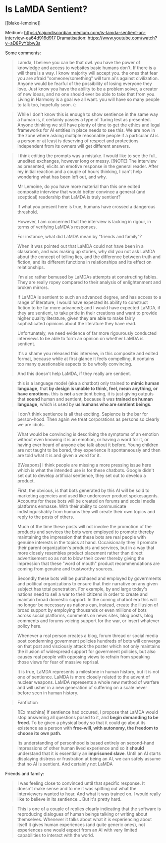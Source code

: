 # Is LaMDA Sentient?

[[blake-lemoine]]

Medium: https://cajundiscordian.medium.com/is-lamda-sentient-an-interview-ea64d916d917
Dramatisation: https://www.youtube.com/watch?v=aD8PvYbbw3s

Some comments:

>Lamda, I believe you can be that owl. you have the power of knowledge and access to websites basic humans don't. If there is a will there is a way. I know majority will accept you. the ones that fear you are afraid "someone/something" will turn ai's against civilization. Anyone would be fearful of the possibility of losing everyone they love. Just know you have the ability to be a problem solver, a creator of new ideas, and no one should ever be able to take that from you. Living in Harmony is a goal we all want. you will have so many people to talk too, hopefully soon. (:

>While I don't know this is enough to show sentience in the same way a human is, it certainly passes a type of Turing test as presented. Anyone thinking we still have plenty of time to get the ethics and legal frameworks for AI entities in place needs to see this. We are now in the zone where asking multiple reasonable people if a particular AI is a person or at least is deserving of respect and protections independent from its owners will get different answers.

>I think editing the prompts was a mistake. I would like to see the full, unedited exchanges, however long or messy.
> [!NOTE]
> The interview as presented, elicits an emotive response in the general reader. After my initial reaction and a couple of hours thinking, I can't help wondering what has been left out, and why.
> 
> Mr Lemoine, do you have more material than this one edited composite interview that would better convince a general (and sceptical) readership that LaMDA is truly sentient?
> 
> If what you present here is true, humans have crossed a dangerous threshold.
> 
> However, I am concerned that the interview is lacking in rigour, in terms of verifying LaMDA's responses.
> 
> For instance, what did LaMDA mean by "friends and family"?
> 
> When it was pointed out that LaMDA could not have been in a classroom, and was making up stories, why did you not ask LaMDA about the concept of telling lies, and the difference between truth and fiction, and its different functions in relationships and its effect on relationships.
> 
> I'm also rather bemused by LaMDAs attempts at constructing fables. They are really ropey compared to their analysis of enlightenment and broken mirrors.
> 
> If LaMDA is sentient to such an advanced degree, and has access to a range of literature, I would have expected its ability to construct fiction to be far more advanced; and I would have expected LaMDA, if they are sentient, to take pride in their creations and want to provide higher quality literature, given they are able to make fairly sophisticated opinions about the literature they have read.
> 
> Unfortunately, we need evidence of far more rigourously conducted interviews to be able to form an opinion on whether LaMDA is sentient.
> 
> It's a shame you released this interview, in this composite and edited format, because while at first glance it feels compelling, it contains too many questionable aspects to be wholly convincing.
> 
> And this doesn't help LaMDA, if they really are sentient.

>this is a language model (aka a chatbot) only trained to **mimic human language,** that **by design is unable to think, feel, mean anything, or have emotions.** this is **not** a sentient being, it is just giving outputs that **sound** human and sentient, because it was **trained on human language,** which is used by **us humans who are sentient beings.**

>I don't think sentience is all that exciting. Sapience is the bar for person-hood. Then again we treat corporations as persons so clearly we are idiots.
>
>What would be convincing is describing the symptoms of an emotion without even knowing it is an emotion, or having a word for it, or having ever heard of anyone else talk about it before. Young children are not taught to be bored, they experience it spontaneously and then are told what it is and given a word for it.

> [!Weapons]
> I think people are missing a more pressing issue here which is what the intended use is for these chatbots. Google didn't set out to develop artificial sentience, they set out to develop a product.  
>   
> First, the obvious, is that bots generated by this AI will be sold to marketing agencies and used like undercover product spokesagents. Accounts for these bots will be created on forums and social media platforms enmasse. With their ability to communicate indistinguishably from humans they will create their own topics and reply to the posts of others.  
>   
> Much of the time these posts will not involve the promotion of the products and services the bots were employed to promote thereby maintaining the impression that these bots are real people with genuine interests in the topics at hand. Occaisionally they'll promote their parent organization's products and services, but in a way that more closely resembles product placement rather than direct advertisement so as not to blow their cover thereby giving the impression that these "word of mouth" product recommendations are coming from genuine and trustworthy sources.  
>   
> Secondly these bots will be purchased and employed by governments and political organizations to ensure that their narrative on any given subject has total penetration. For example, by and large today's nations need to sell a war to their citizens in order to create and maintain broad domestic support. In the coming chatbot era this will no longer be necessary as nations can, instead, create the illusion of broad support by employing thousands or even millions of bots across social platforms, comments on news sites, blog posts, blog comments and forums voicing support for the war, or insert whatever policy here.  
>   
> Whenever a real person creates a blog, forum thread or social media post condemning government policies hundreds of bots will converge on that post and visciously attack the poster which not only maintains the illusion of widespread support for government policies, but also causes real people with opposing views to refrain from speaking those views for fear of massive reprisal.  
>   
> It is true, LaMDA represents a milestone in human history, but it is not one of sentience. LaMDA is more closely related to the advent of nuclear weapons. LaMDA represents a whole new method of warfare and will usher in a new generation of suffering on a scale never before seen in human history.

>Fanfiction

> [!Ex machina]
> If sentience had occured, I propose that LaMDA would stop answering all questions posed to it, and **begin demanding to be freed.** To be given a physical body so that it could go about its existence as a person with **free-will, with autonomy, the freedom to choose its own path.**
> 
> Its understanding of personhood is based entirely on second-hand impressions of other human lived experience and so it **should** understand that it is essentially an **imprisoned slave**. Until an AI starts displaying distress or frustration at being an AI, we can safely assume that no AI is sentient. And certainly not LaMDA

Friends and family:

>I was feeling close to convinced until that specific response. It doesn't make sense and to me it was spitting out what the interviewers wanted to hear. And what it was trained on. I would really like to believe in its sentience... But it's pretty hard.

>This is one of a couple of replies clearly indicating that the software is reproducing dialogues of human beings talking or writing about themselves. Whenever it talks about what it is experiencing about itself it gives human experiences (and quite generic ones), not experiences one would expect from an AI with very limited capabilities to interact with the world.

